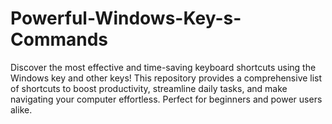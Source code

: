 # Powerful-Windows-Key-s-Commands
Discover the most effective and time-saving keyboard shortcuts using the Windows key and other keys! This repository provides a comprehensive list of shortcuts to boost productivity, streamline daily tasks, and make navigating your computer effortless. Perfect for beginners and power users alike.
